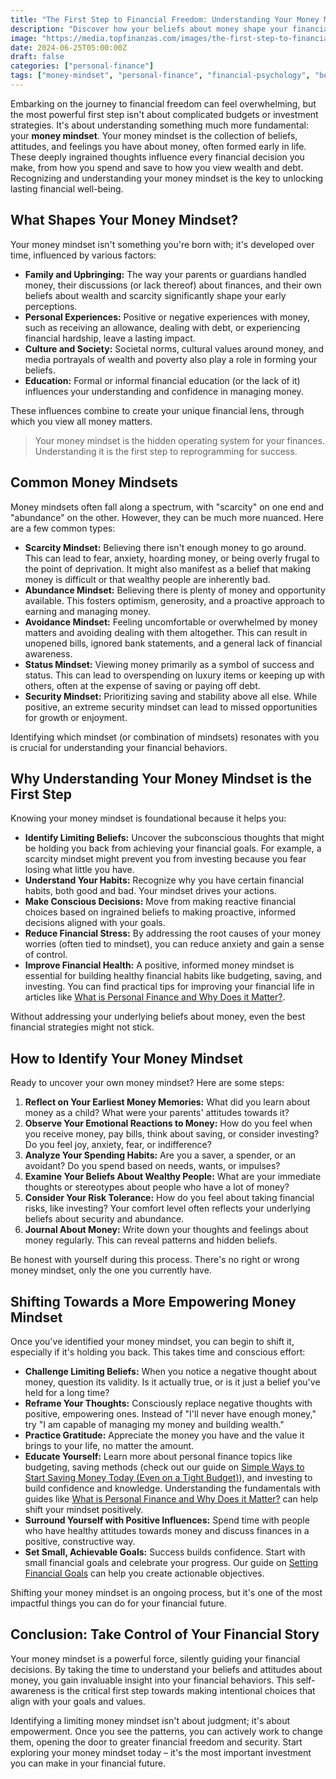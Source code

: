 ```yaml
---
title: "The First Step to Financial Freedom: Understanding Your Money Mindset"
description: "Discover how your beliefs about money shape your financial reality and learn how to identify and shift your money mindset for a more secure future."
image: "https://media.topfinanzas.com/images/the-first-step-to-financial-freedom-understanding-your-money-mindset.webp"
date: 2024-06-25T05:00:00Z
draft: false
categories: ["personal-finance"]
tags: ["money-mindset", "personal-finance", "financial-psychology", "beginner-friendly", "financial-planning"]
---
```


Embarking on the journey to financial freedom can feel overwhelming, but the most powerful first step isn't about complicated budgets or investment strategies. It's about understanding something much more fundamental: your **money mindset**. Your money mindset is the collection of beliefs, attitudes, and feelings you have about money, often formed early in life. These deeply ingrained thoughts influence every financial decision you make, from how you spend and save to how you view wealth and debt. Recognizing and understanding your money mindset is the key to unlocking lasting financial well-being.

## What Shapes Your Money Mindset?

Your money mindset isn't something you're born with; it's developed over time, influenced by various factors:

* **Family and Upbringing:** The way your parents or guardians handled money, their discussions (or lack thereof) about finances, and their own beliefs about wealth and scarcity significantly shape your early perceptions.
* **Personal Experiences:** Positive or negative experiences with money, such as receiving an allowance, dealing with debt, or experiencing financial hardship, leave a lasting impact.
* **Culture and Society:** Societal norms, cultural values around money, and media portrayals of wealth and poverty also play a role in forming your beliefs.
* **Education:** Formal or informal financial education (or the lack of it) influences your understanding and confidence in managing money.

These influences combine to create your unique financial lens, through which you view all money matters.

> Your money mindset is the hidden operating system for your finances. Understanding it is the first step to reprogramming for success.

## Common Money Mindsets

Money mindsets often fall along a spectrum, with "scarcity" on one end and "abundance" on the other. However, they can be much more nuanced. Here are a few common types:

* **Scarcity Mindset:** Believing there isn't enough money to go around. This can lead to fear, anxiety, hoarding money, or being overly frugal to the point of deprivation. It might also manifest as a belief that making money is difficult or that wealthy people are inherently bad.
* **Abundance Mindset:** Believing there is plenty of money and opportunity available. This fosters optimism, generosity, and a proactive approach to earning and managing money.
* **Avoidance Mindset:** Feeling uncomfortable or overwhelmed by money matters and avoiding dealing with them altogether. This can result in unopened bills, ignored bank statements, and a general lack of financial awareness.
* **Status Mindset:** Viewing money primarily as a symbol of success and status. This can lead to overspending on luxury items or keeping up with others, often at the expense of saving or paying off debt.
* **Security Mindset:** Prioritizing saving and stability above all else. While positive, an extreme security mindset can lead to missed opportunities for growth or enjoyment.

Identifying which mindset (or combination of mindsets) resonates with you is crucial for understanding your financial behaviors.

## Why Understanding Your Money Mindset is the First Step

Knowing your money mindset is foundational because it helps you:

* **Identify Limiting Beliefs:** Uncover the subconscious thoughts that might be holding you back from achieving your financial goals. For example, a scarcity mindset might prevent you from investing because you fear losing what little you have.
* **Understand Your Habits:** Recognize why you have certain financial habits, both good and bad. Your mindset drives your actions.
* **Make Conscious Decisions:** Move from making reactive financial choices based on ingrained beliefs to making proactive, informed decisions aligned with your goals.
* **Reduce Financial Stress:** By addressing the root causes of your money worries (often tied to mindset), you can reduce anxiety and gain a sense of control.
* **Improve Financial Health:** A positive, informed money mindset is essential for building healthy financial habits like budgeting, saving, and investing. You can find practical tips for improving your financial life in articles like [What is Personal Finance and Why Does it Matter?](/blog/what-is-personal-finance-and-why-does-it-matter).

Without addressing your underlying beliefs about money, even the best financial strategies might not stick.

## How to Identify Your Money Mindset

Ready to uncover your own money mindset? Here are some steps:

1. **Reflect on Your Earliest Money Memories:** What did you learn about money as a child? What were your parents' attitudes towards it?
2. **Observe Your Emotional Reactions to Money:** How do you feel when you receive money, pay bills, think about saving, or consider investing? Do you feel joy, anxiety, fear, or indifference?
3. **Analyze Your Spending Habits:** Are you a saver, a spender, or an avoidant? Do you spend based on needs, wants, or impulses?
4. **Examine Your Beliefs About Wealthy People:** What are your immediate thoughts or stereotypes about people who have a lot of money?
5. **Consider Your Risk Tolerance:** How do you feel about taking financial risks, like investing? Your comfort level often reflects your underlying beliefs about security and abundance.
6. **Journal About Money:** Write down your thoughts and feelings about money regularly. This can reveal patterns and hidden beliefs.

Be honest with yourself during this process. There's no right or wrong money mindset, only the one you currently have.

## Shifting Towards a More Empowering Money Mindset

Once you've identified your money mindset, you can begin to shift it, especially if it's holding you back. This takes time and conscious effort:

* **Challenge Limiting Beliefs:** When you notice a negative thought about money, question its validity. Is it actually true, or is it just a belief you've held for a long time?
* **Reframe Your Thoughts:** Consciously replace negative thoughts with positive, empowering ones. Instead of "I'll never have enough money," try "I am capable of managing my money and building wealth."
* **Practice Gratitude:** Appreciate the money you have and the value it brings to your life, no matter the amount.
* **Educate Yourself:** Learn more about personal finance topics like budgeting, saving methods (check out our guide on [Simple Ways to Start Saving Money Today (Even on a Tight Budget)](/blog/simple-ways-to-start-saving-money-today-even-on-a-tight-budget)), and investing to build confidence and knowledge. Understanding the fundamentals with guides like [What is Personal Finance and Why Does it Matter?](/blog/what-is-personal-finance-and-why-does-it-matter) can help shift your mindset positively.
* **Surround Yourself with Positive Influences:** Spend time with people who have healthy attitudes towards money and discuss finances in a positive, constructive way.
* **Set Small, Achievable Goals:** Success builds confidence. Start with small financial goals and celebrate your progress. Our guide on [Setting Financial Goals](/blog/setting-financial-goals-a-beginners-guide-to-planning-your-future) can help you create actionable objectives.

Shifting your money mindset is an ongoing process, but it's one of the most impactful things you can do for your financial future.

## Conclusion: Take Control of Your Financial Story

Your money mindset is a powerful force, silently guiding your financial decisions. By taking the time to understand your beliefs and attitudes about money, you gain invaluable insight into your financial behaviors. This self-awareness is the critical first step towards making intentional choices that align with your goals and values.

Identifying a limiting money mindset isn't about judgment; it's about empowerment. Once you see the patterns, you can actively work to change them, opening the door to greater financial freedom and security. Start exploring your money mindset today – it's the most important investment you can make in your financial future.
